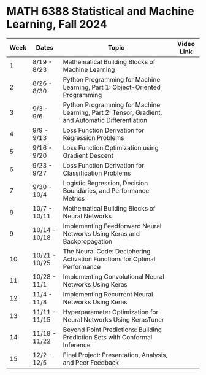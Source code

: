 # MATH 6388 Statistical and Machine Learning, Fall 2024

| Week | Dates        | Topic                         | Video Link                 |
|------|-------------|-------------------------------|----------------------------|
| 1    | 8/19 - 8/23 | Mathematical Building Blocks of Machine Learning         |       |
| 2    | 8/26 - 8/30 | Python Programming for Machine Learning, Part 1: Object-Oriented Programming     |          |
| 3    | 9/3 - 9/6 |  Python Programming for Machine Learning, Part 2: Tensor, Gradient, and Automatic Differentiation          |
| 4    | 9/9 - 9/13 | Loss Function Derivation for Regression Problems |     |
| 5    | 9/16 - 9/20 | Loss Function Optimization using Gradient Descent   |      |
| 6    | 9/23 - 9/27 | Loss Function Derivation for Classification Problems  |       |
| 7    | 9/30 - 10/4  | Logistic Regression, Decision Boundaries, and Performance Metrics |    |
| 8    | 10/7 - 10/11 | Mathematical Building Blocks of Neural Networks |    |
| 9    | 10/14 - 10/18 | Implementing Feedforward Neural Networks Using Keras and Backpropagation  |      |
| 10   | 10/21 - 10/25 | The Neural Code: Deciphering Activation Functions for Optimal Performance  |    |
| 11   | 10/28 - 11/1 | Implementing Convolutional Neural Networks Using Keras |    |
| 12   | 11/4 - 11/8 | Implementing Recurrent Neural Networks Using Keras |      |
| 13   | 11/11 - 11/15 | Hyperparameter Optimization for Neural Networks Using KerasTuner |   |
| 14   | 11/18 - 11/22 |  Beyond Point Predictions: Building Prediction Sets with Conformal Inference |     | 
| 15   | 12/2 - 12/5  | Final Project: Presentation, Analysis, and Peer Feedback |   |


